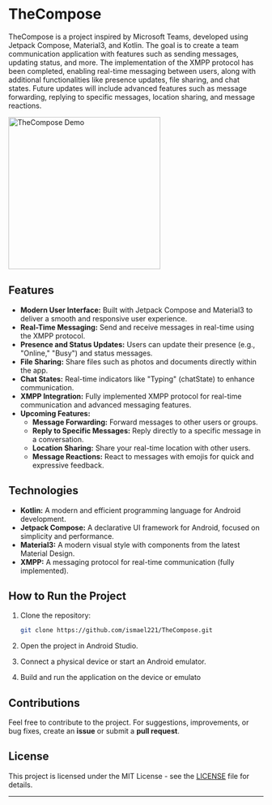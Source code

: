 # TheCompose

TheCompose is a project inspired by Microsoft Teams, developed using Jetpack Compose, Material3, and Kotlin. The goal is to create a team communication application with features such as sending messages, updating status, and more. The implementation of the XMPP protocol has been completed, enabling real-time messaging between users, along with additional functionalities like presence updates, file sharing, and chat states. Future updates will include advanced features such as message forwarding, replying to specific messages, location sharing, and message reactions.

<img alt="TheCompose Demo" height="300px" src="debug.gif"/>

## Features

- **Modern User Interface:** Built with Jetpack Compose and Material3 to deliver a smooth and responsive user experience.
- **Real-Time Messaging:** Send and receive messages in real-time using the XMPP protocol.
- **Presence and Status Updates:** Users can update their presence (e.g., "Online," "Busy") and status messages.
- **File Sharing:** Share files such as photos and documents directly within the app.
- **Chat States:** Real-time indicators like "Typing" (chatState) to enhance communication.
- **XMPP Integration:** Fully implemented XMPP protocol for real-time communication and advanced messaging features.
- **Upcoming Features:**
    - **Message Forwarding:** Forward messages to other users or groups.
    - **Reply to Specific Messages:** Reply directly to a specific message in a conversation.
    - **Location Sharing:** Share your real-time location with other users.
    - **Message Reactions:** React to messages with emojis for quick and expressive feedback.

## Technologies

- **Kotlin:** A modern and efficient programming language for Android development.
- **Jetpack Compose:** A declarative UI framework for Android, focused on simplicity and performance.
- **Material3:** A modern visual style with components from the latest Material Design.
- **XMPP:** A messaging protocol for real-time communication (fully implemented).

## How to Run the Project

1. Clone the repository:
   ```bash
   git clone https://github.com/ismael221/TheCompose.git
   ```

2. Open the project in Android Studio.

3. Connect a physical device or start an Android emulator.

4. Build and run the application on the device or emulato

## Contributions

Feel free to contribute to the project. For suggestions, improvements, or bug fixes, create an **issue** or submit a **pull request**.

## License

This project is licensed under the MIT License - see the [LICENSE](LICENSE) file for details.

---